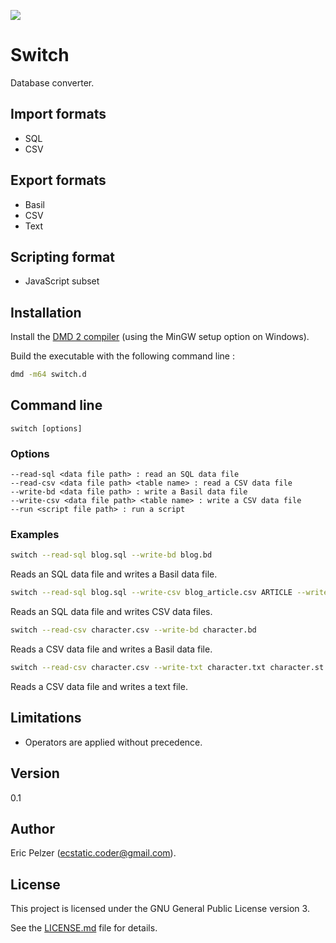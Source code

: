 ![](https://github.com/senselogic/SWITCH/blob/master/LOGO/switch.png)

# Switch

Database converter.

## Import formats

*   SQL
*   CSV

## Export formats

*   Basil
*   CSV
*   Text

## Scripting format

*   JavaScript subset

## Installation

Install the [DMD 2 compiler](https://dlang.org/download.html) (using the MinGW setup option on Windows).

Build the executable with the following command line :

```bash
dmd -m64 switch.d
```

## Command line

```
switch [options]
```

### Options

```
--read-sql <data file path> : read an SQL data file
--read-csv <data file path> <table name> : read a CSV data file
--write-bd <data file path> : write a Basil data file
--write-csv <data file path> <table name> : write a CSV data file
--run <script file path> : run a script
```

### Examples

```bash
switch --read-sql blog.sql --write-bd blog.bd
```

Reads an SQL data file and writes a Basil data file.

```bash
switch --read-sql blog.sql --write-csv blog_article.csv ARTICLE --write-csv blog_comment.csv COMMENT
```

Reads an SQL data file and writes CSV data files.

```bash
switch --read-csv character.csv --write-bd character.bd
```

Reads a CSV data file and writes a Basil data file.

```bash
switch --read-csv character.csv --write-txt character.txt character.st
```

Reads a CSV data file and writes a text file.

## Limitations

*   Operators are applied without precedence.

## Version

0.1

## Author

Eric Pelzer (ecstatic.coder@gmail.com).

## License

This project is licensed under the GNU General Public License version 3.

See the [LICENSE.md](LICENSE.md) file for details.
